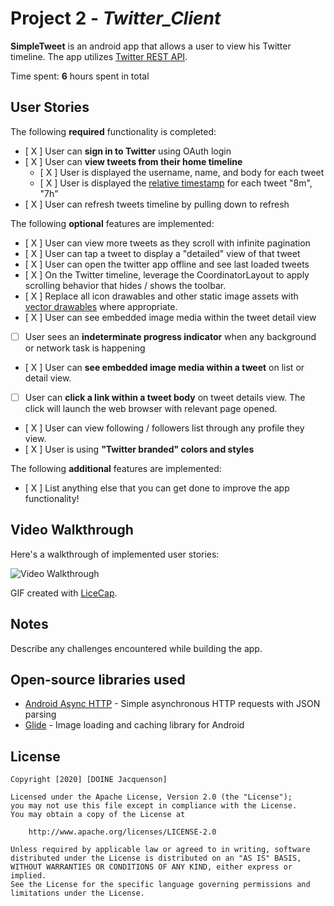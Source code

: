 # Project 2 - *Twitter_Client*

**SimpleTweet** is an android app that allows a user to view his Twitter timeline. The app utilizes [Twitter REST API](https://dev.twitter.com/rest/public).

Time spent: **6** hours spent in total

## User Stories

The following **required** functionality is completed:

- [ X ] User can **sign in to Twitter** using OAuth login
- [ X ]	User can **view tweets from their home timeline**
  - [ X ] User is displayed the username, name, and body for each tweet
  - [ X ] User is displayed the [relative timestamp](https://gist.github.com/nesquena/f786232f5ef72f6e10a7) for each tweet "8m", "7h"
- [ X ] User can refresh tweets timeline by pulling down to refresh

The following **optional** features are implemented:

- [ X ] User can view more tweets as they scroll with infinite pagination
- [ X ] User can tap a tweet to display a "detailed" view of that tweet
- [ X ] User can open the twitter app offline and see last loaded tweets
- [ X ] On the Twitter timeline, leverage the CoordinatorLayout to apply scrolling behavior that hides / shows the toolbar.
- [ X ] Replace all icon drawables and other static image assets with [vector drawables](http://guides.codepath.org/android/Drawables#vector-drawables) where appropriate.
- [ X ] User can see embedded image media within the tweet detail view
- [ ] User sees an **indeterminate progress indicator** when any background or network task is happening
- [ X ] User can **see embedded image media within a tweet** on list or detail view.
- [ ] User can **click a link within a tweet body** on tweet details view. The click will launch the web browser with relevant page opened.
- [ X ] User can view following / followers list through any profile they view.
- [ X ] User is using **"Twitter branded" colors and styles**

The following **additional** features are implemented:

- [ X ] List anything else that you can get done to improve the app functionality!

## Video Walkthrough

Here's a walkthrough of implemented user stories:

<img src='http://https://i.imgur.com/zUOcff5.mp4' title='Video Walkthrough' width='' alt='Video Walkthrough' />

GIF created with [LiceCap](http://www.cockos.com/licecap/).

## Notes

Describe any challenges encountered while building the app.

## Open-source libraries used

- [Android Async HTTP](https://github.com/codepath/CPAsyncHttpClient) - Simple asynchronous HTTP requests with JSON parsing
- [Glide](https://github.com/bumptech/glide) - Image loading and caching library for Android

## License

    Copyright [2020] [DOINE Jacquenson]

    Licensed under the Apache License, Version 2.0 (the "License");
    you may not use this file except in compliance with the License.
    You may obtain a copy of the License at

        http://www.apache.org/licenses/LICENSE-2.0

    Unless required by applicable law or agreed to in writing, software
    distributed under the License is distributed on an "AS IS" BASIS,
    WITHOUT WARRANTIES OR CONDITIONS OF ANY KIND, either express or implied.
    See the License for the specific language governing permissions and
    limitations under the License.
